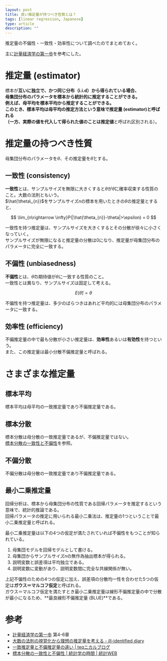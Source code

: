 ```yaml
---
layout: post
title: 良い推定量が持つべき性質とは？
tags: [linear regression, Japanese]
type: article
description: ""
---
```


推定量の不偏性・一致性・効率性について調べたのでまとめておく。  

<!-- more -->

主に[計量経済学の第一歩](http://www.yuhikaku.co.jp/books/detail/9784641150287)を参考にした。

# 推定量 (estimator)

標本が**互いに独立で、かつ同じ分布（i.i.d）**から得られている場合、  
母集団分布のパラメータを標本から統計的に推定することができる。  
例えば、母平均を標本平均から推定することができる。  
このとき、標本平均は母平均の推定方法という意味で**推定量 (estimator)**と呼ばれる  
（一方、実際の値を代入して得られた値のことは**推定値**と呼ばれ区別される）。


# 推定量の持つべき性質

母集団分布のパラメータを$\theta$、その推定量を$\hat{\theta}$とする。

## 一致性 (consistency)

**一致性**とは、サンプルサイズを無限に大きくすると$\theta$が$\hat{\theta}$に確率収束する性質のこと。大数の法則ともいう。  
$\hat{\theta\_{n}}$をサンプルサイズ$n$の標本を用いたときの$\theta$の推定量とすると、

$$
\lim_{n\rightarrow \infty}P(|\hat{\theta_{n}}-\theta|>\epsilon) = 0
$$

一致性を持つ推定量は、サンプルサイズを大きくするとその分散が徐々に小さくなっていく。  
サンプルサイズが無限になると推定量の分散は0になり、推定量が母集団分布のパラメータに完全に一致する。

## 不偏性 (unbiasedness)

**不偏性**とは、$\hat{\theta}$の期待値が$\theta$に一致する性質のこと。  
一致性とは異なり、サンプルサイズは固定して考える。

$$
E(\hat{\theta}) = \theta
$$

不偏性を持つ推定量は、多少のばらつきはあれど平均的には母集団分布のパラメータに一致する。

## 効率性 (efficiency)

不偏推定量の中で最も分散が小さい推定量は、**効率性**あるいは**有効性**を持つという。  
また、この推定量は最小分散不偏推定量と呼ばれる。

# さまざまな推定量

## 標本平均

標本平均は母平均の一致推定量であり不偏推定量である。

## 標本分散

標本分散は母分散の一致推定量であるが、不偏推定量ではない。  
[標本分散の一致性と不偏性](https://bellcurve.jp/statistics/course/14987.html)を参照。

## 不偏分散

不偏分散は母分散の一致推定量であり不偏推定量である。

## 最小二乗推定量

回帰分析は、標本から母集団分布の性質である回帰パラメータを推定するという意味で、統計的推論である。  
回帰パラメータの推定に用いられる最小二乗法は、推定量の1つということで最小二乗推定量と呼ばれる。

最小二乗推定量は以下の4つの仮定が満たされていれば不偏性をもつことが知られている。

1. 母集団モデルを回帰モデルとして書ける。
2. 母集団からサンプルサイズ$n$の無作為抽出標本が得られる。
3. 説明変数と誤差項は平均独立である。
4. 説明変数に変動があり、説明変数間に完全な共線関係が無い。

上記不偏性のための4つの仮定に加え、誤差項の分散均一性を合わせた5つの仮定は**ガウス＝マルコフ仮定**と呼ばれる。  
ガウス＝マルコフ仮定を満たすとき最小二乗推定量は線形不偏推定量の中で分散が最小になるため、**最良線形不偏推定量 (BLUE)**である。

# 参考

* [計量経済学の第一歩](http://www.yuhikaku.co.jp/books/detail/9784641150287) 第4-6章
* [大数の法則の視覚化から理想の推定量を考える - ill-identified diary](http://ill-identified.hatenablog.com/entry/2015/05/04/231315)
* [一致推定量と不偏推定量の違い \| teqニカルブログ](http://soqdoq.com/teq/?p=1464)
* [標本分散の一致性と不偏性 \| 統計学の時間 \| 統計WEB](https://bellcurve.jp/statistics/course/14987.html)
